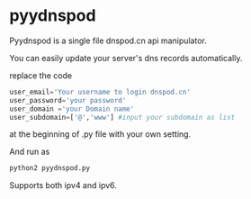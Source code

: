 # pyydnspod
Pyydnspod is a single file dnspod.cn api manipulator.

You can easily update your server's dns records automatically.

replace the code
``` python
user_email='Your username to login dnspod.cn'
user_password='your password'
user_domain ='your Domain name'
user_subdomain=['@','www'] #input your subdomain as list
```
at the beginning of .py file with your own setting.

And run as 
``` bash
python2 pyydnspod.py
```

Supports both ipv4 and ipv6.
